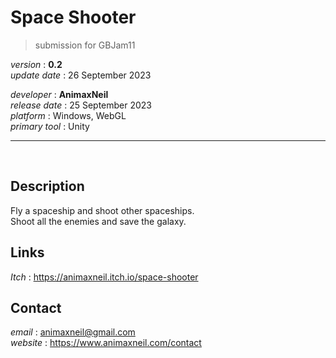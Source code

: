 # Space Shooter  

> submission for GBJam11  

*version* : **0.2**  
*update date* : 26 September 2023  

*developer* : **AnimaxNeil**  
*release date* : 25 September 2023  
*platform* : Windows, WebGL  
*primary tool* : Unity  

---
<br>

## Description  
Fly a spaceship and shoot other spaceships.  
Shoot all the enemies and save the galaxy.  

## Links  
*Itch* : https://animaxneil.itch.io/space-shooter  

## Contact  
*email* : animaxneil@gmail.com  
*website* : https://www.animaxneil.com/contact  

